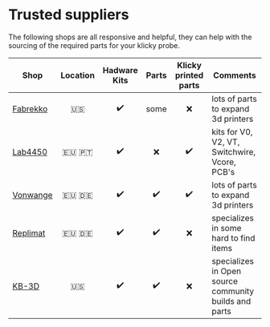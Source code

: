 # Trusted suppliers

The following shops are all responsive and helpful, they can help with the sourcing of the required parts for your klicky probe.



| **Shop**                             |  **Location**   |    Hadware Kits    |       Parts        | Klicky printed parts | Comments                               |
| ------------------------------------ | :-------------: | :----------------: | :----------------: | :------------------: | -------------------------------------- |
| [Fabrekko](https://www.fabreeko.com) |      :us:       | :heavy_check_mark: |        some        |         :x:          | lots of parts to expand 3d printers    |
| [Lab4450](https://lab4450.com/)      | :eu: :portugal: | :heavy_check_mark: |        :x:         |  :heavy_check_mark:  | kits for V0, V2, VT, Switchwire, Vcore, PCB's      |
| [Vonwange](https://vonwange.com/)    |    :eu: :de:    | :heavy_check_mark: | :heavy_check_mark: |  :heavy_check_mark:  | lots of parts to expand 3d printers    |
| [Replimat](https://www.replimat.eu)  |    :eu: :de:    | :heavy_check_mark: | :heavy_check_mark: |         :x:          | specializes in some hard to find items |
| [KB-3D](https://kb-3d.com)           |      :us:       | :heavy_check_mark: | :heavy_check_mark: |         :x:          | specializes in Open source community builds and parts|
